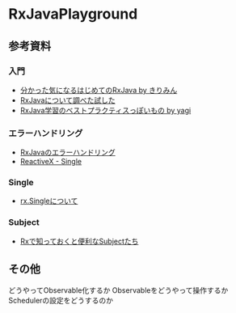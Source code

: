# RxJavaPlayground

## 参考資料

### 入門

* [分かった気になるはじめてのRxJava by きりみん](https://speakerdeck.com/kirimin/fen-katutaqi-ninaruhazimetefalserxjava)
* [RxJavaについて調べた試した](http://kirimin.hatenablog.com/entry/20141012/1413126770)
* [RxJava学習のベストプラクティスっぽいもの by yagi](https://speakerdeck.com/sys1yagi/rxjavaxue-xi-falsehesutohurakuteisutuhoimofalse)

### エラーハンドリング

* [RxJavaのエラーハンドリング](http://qiita.com/boohbah/items/108b378c5cb593c666e6)
* [ReactiveX - Single ](http://reactivex.io/documentation/single.html)

### Single

* [rx.Singleについて](http://qiita.com/izumin5210/items/24449aee848b5ddbcf6d)

### Subject

* [Rxで知っておくと便利なSubjectたち](http://qiita.com/hide92795/items/f7205c8171826cc2153b)

## その他

どうやってObservable化するか
Observableをどうやって操作するか
Schedulerの設定をどうするのか